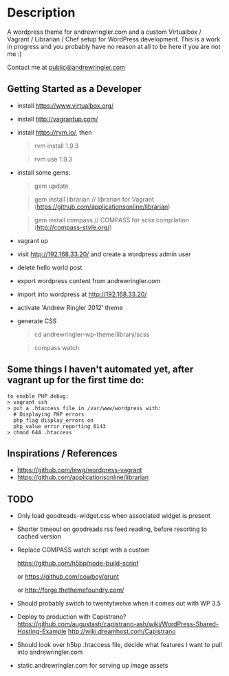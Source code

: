 # Description

A wordpress theme for andrewringler.com and a custom Virtualbox / Vagrant / Librarian / Chef setup for WordPress development. 
This is a work in progress and you probably have no reason at all to be here if you are not me :)

Contact me at [public@andrewringler.com](mailto:public@andrewringler.com "public@andrewringler.com")

## Getting Started as a Developer

* install https://www.virtualbox.org/
* install http://vagrantup.com/
* install https://rvm.io/, then
    
    > rvm install 1.9.3
    
    > rvm use 1.9.3
* install some gems:
   
    > gem update    

    > gem install librarian  // librarian for Vagrant (https://github.com/applicationsonline/librarian)
    
    > gem install compass    // COMPASS for scss compilation (http://compass-style.org/)
* vagrant up
* visit http://192.168.33.20/ and create a wordpress admin user
* delete hello world post
* export wordpress content from andrewringler.com
* import into wordpress at http://192.168.33.20/
* activate 'Andrew Ringler 2012' theme
* generate CSS
    
    > cd andrewringler-wp-theme/library/scss 
    
    > compass watch
    
## Some things I haven't automated yet, after vagrant up for the first time do:

    to enable PHP debug:
    > vagrant ssh
    > put a .htaccess file in /var/www/wordpress with:
      # Displaying PHP errors
      php_flag display_errors on
      php_value error_reporting 6143    
    > chmod 644 .htaccess

## Inspirations / References

* https://github.com/lewg/wordpress-vagrant
* https://github.com/applicationsonline/librarian

## TODO

* Only load goodreads-widget.css when associated widget is present
* Shorter timeout on goodreads rss feed reading, before resorting to cached version
* Replace COMPASS watch script with a custom
    
    https://github.com/h5bp/node-build-script
    
    or https://github.com/cowboy/grunt
    
    or http://forge.thethemefoundry.com/
    
* Should probably switch to twentytwelve when it comes out with WP 3.5
* Deploy to production with Capistrano?
https://github.com/augustash/capistrano-ash/wiki/WordPress-Shared-Hosting-Example
http://wiki.dreamhost.com/Capistrano
* Should look over h5bp .htaccess file, decide what features I want to pull into andrewringler.com
* static.andrewringler.com for serving up image assets